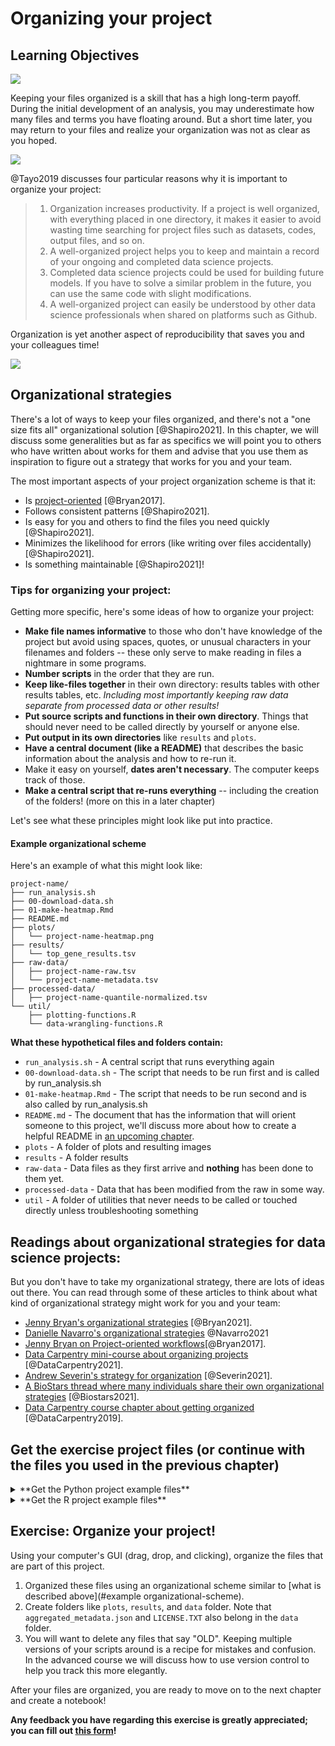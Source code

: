 


# Organizing your project

## Learning Objectives

![](09-project-organization_files/figure-docx//1LMurysUhCjZb7DVF6KS9QmJ5NBjwWVjRn40MS9f2noE_gf7bed24491_1_51.png)

Keeping your files organized is a skill that has a high long-term payoff. During the initial development of an analysis, you may underestimate how many files and terms you have floating around. But a short time later, you may return to your files and realize your organization was not as clear as you hoped.   

![](09-project-organization_files/figure-docx//1LMurysUhCjZb7DVF6KS9QmJ5NBjwWVjRn40MS9f2noE_gf7bed24491_1_56.png)


@Tayo2019 discusses four particular reasons why it is important to organize your project:

> 1. Organization increases productivity. If a project is well organized, with everything placed in one directory, it makes it easier to avoid wasting time searching for project files such as datasets, codes, output files, and so on.
> 2. A well-organized project helps you to keep and maintain a record of your ongoing and completed data science projects.
> 3. Completed data science projects could be used for building future models. If you have to solve a similar problem in the future, you can use the same code with slight modifications.
> 4. A well-organized project can easily be understood by other data science professionals when shared on platforms such as Github.

Organization is yet another aspect of reproducibility that saves you and your colleagues time!

![](09-project-organization_files/figure-docx//1LMurysUhCjZb7DVF6KS9QmJ5NBjwWVjRn40MS9f2noE_gf7bed24491_1_180.png)

## Organizational strategies

There's a lot of ways to keep your files organized, and there's not a "one size fits all" organizational solution [@Shapiro2021]. In this chapter, we will discuss some generalities but as far as specifics we will point you to others who have written about works for them and advise that you use them as inspiration to figure out a strategy that works for you and your team.

The most important aspects of your project organization scheme is that it:  

- Is [project-oriented](https://www.tidyverse.org/blog/2017/12/workflow-vs-script/) [@Bryan2017].  
- Follows consistent patterns [@Shapiro2021].  
- Is easy for you and others to find the files you need quickly [@Shapiro2021].  
- Minimizes the likelihood for errors (like writing over files accidentally) [@Shapiro2021].  
- Is something maintainable [@Shapiro2021]!

### Tips for organizing your project:   

Getting more specific, here's some ideas of how to organize your project:  

- **Make file names informative** to those who don't have knowledge of the project but avoid using spaces, quotes, or unusual characters in your filenames and folders -- these only serve to make reading in files a nightmare in some programs.
- **Number scripts** in the order that they are run.
- **Keep like-files together** in their own directory: results tables with other results tables, etc. _Including most importantly keeping raw data separate from processed data or other results!_
- **Put source scripts and functions in their own directory**. Things that should never need to be called directly by yourself or anyone else.
- **Put output in its own directories** like `results` and `plots`.
- **Have a central document (like a README)** that describes the basic information about the analysis and how to re-run it.
- Make it easy on yourself, **dates aren't necessary**. The computer keeps track of those.
- **Make a central script that re-runs everything** -- including the creation of the folders! (more on this in a later chapter)

Let's see what these principles might look like put into practice.

#### Example organizational scheme  

Here's an example of what this might look like:
```
project-name/
├── run_analysis.sh
├── 00-download-data.sh
├── 01-make-heatmap.Rmd
├── README.md
├── plots/
│   └── project-name-heatmap.png
├── results/
│   └── top_gene_results.tsv
├── raw-data/
│   ├── project-name-raw.tsv
│   └── project-name-metadata.tsv
├── processed-data/
│   ├── project-name-quantile-normalized.tsv
└── util/
    ├── plotting-functions.R
    └── data-wrangling-functions.R
```

**What these hypothetical files and folders contain:**

- `run_analysis.sh` - A central script that runs everything again
- `00-download-data.sh` - The script that needs to be run first and is called by run_analysis.sh
- `01-make-heatmap.Rmd` - The script that needs to be run second and is also called by run_analysis.sh
- `README.md` - The document that has the information that will orient someone to this project, we'll discuss more about how to create a helpful README in [an upcoming chapter](https://jhudatascience.org/Reproducibility_in_Cancer_Informatics/documenting-analyses.html#readmes).
- `plots` - A folder of plots and resulting images
- `results` - A folder results
- `raw-data` - Data files as they first arrive and **nothing** has been done to them yet.
- `processed-data` - Data that has been modified from the raw in some way.
- `util` - A folder of utilities that never needs to be called or touched directly unless troubleshooting something

## Readings about organizational strategies for data science projects:

But you don't have to take my organizational strategy, there are lots of ideas out there.
You can read through some of these articles to think about what kind of organizational strategy might work for you and your team:   

- [Jenny Bryan's organizational strategies](https://www.stat.ubc.ca/~jenny/STAT545A/block19_codeFormattingOrganization.html) [@Bryan2021].
- [Danielle Navarro's organizational strategies](https://www.youtube.com/playlist?list=PLRPB0ZzEYegPiBteC2dRn95TX9YefYFyy) @Navarro2021
- [Jenny Bryan on Project-oriented workflows](https://www.tidyverse.org/blog/2017/12/workflow-vs-script/)[@Bryan2017].
- [Data Carpentry mini-course about organizing projects](https://datacarpentry.org/organization-genomics/) [@DataCarpentry2021].
- [Andrew Severin's strategy for organization](https://bioinformaticsworkbook.org/projectManagement/Intro_projectManagement.html#gsc.tab=0) [@Severin2021].
- [A BioStars thread where many individuals share their own organizational strategies](https://www.biostars.org/p/821/) [@Biostars2021].
- [Data Carpentry course chapter about getting organized](https://bioinformatics-core-shared-training.github.io/shell-genomics/07-organization/index.html) [@DataCarpentry2019].

## Get the exercise project files (or continue with the files you used in the previous chapter)

<details> <summary>**Get the Python project example files**</summary>
[Click this link to download](https://raw.githubusercontent.com/jhudsl/Reproducibility_in_Cancer_Informatics/main/chapter-zips/python-heatmap-chapt-3.zip).



Now double click your chapter zip file to unzip. For Windows you may have to [follow these instructions](https://support.microsoft.com/en-us/windows/zip-and-unzip-files-f6dde0a7-0fec-8294-e1d3-703ed85e7ebc).


</details>

<details> <summary>**Get the R project example files**</summary>
[Click this link to download](https://raw.githubusercontent.com/jhudsl/Reproducibility_in_Cancer_Informatics/main/chapter-zips/r-heatmap-chapt-3.zip).



Now double click your chapter zip file to unzip. For Windows you may have to [follow these instructions](https://support.microsoft.com/en-us/windows/zip-and-unzip-files-f6dde0a7-0fec-8294-e1d3-703ed85e7ebc).


</details>

## Exercise: Organize your project!

Using your computer's GUI (drag, drop, and clicking), organize the files that are part of this project.

1. Organized these files using an organizational scheme similar to [what is described above](#example organizational-scheme).
1. Create folders like `plots`, `results`, and `data` folder. Note that `aggregated_metadata.json` and `LICENSE.TXT` also belong in the `data` folder.
1. You will want to delete any files that say "OLD". Keeping multiple versions of your scripts around is a recipe for mistakes and confusion. In the advanced course we will discuss how to use version control to help you track this more elegantly.  

After your files are organized, you are ready to move on to the next chapter and create a notebook!


**Any feedback you have regarding this exercise is greatly appreciated; you can fill out [this form](https://forms.gle/ygSSwoGaEATA2S65A)!**
